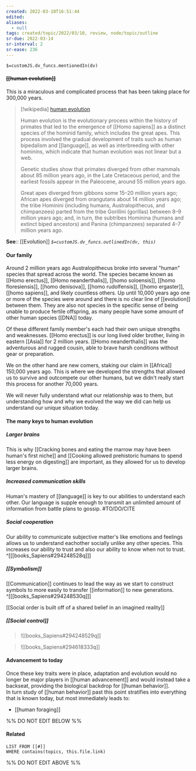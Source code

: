 ```yaml
---
created: 2022-03-10T16:51:44 
edited: 
aliases:
  - null
tags: created/topic/2022/03/10, review, node/topic/outline
sr-due: 2022-03-14
sr-interval: 2
sr-ease: 236
---
```

`$=customJS.dv_funcs.mentionedIn(dv)`

#### <s class="topic-title">[[human evolution]]</s>

This is a miraculous and complicated process that has been taking place for 300,000 years.


> [!wikipedia] [human evolution](https://en.wikipedia.org/wiki/Human%20evolution)
> 
> Human evolution is the evolutionary process within the history of primates that led to the emergence of [[Homo sapiens]] as a distinct species of the hominid family, which includes the great apes. This process involved the gradual development of traits such as human bipedalism and [[language]], as well as interbreeding with other hominins, which indicate that human evolution was not linear but a web. 
> 
> Genetic studies show that primates diverged from other mammals about 85 million years ago, in the Late Cretaceous period, and the earliest fossils appear in the Paleocene, around 55 million years ago. 
> 
> Great apes diverged from gibbons some 15–20 million years ago; African apes diverged from orangutans about 14 million years ago; the tribe Hominini (including humans, Australopithecus, and chimpanzees) parted from the tribe Gorillini (gorillas) between 8–9 million years ago; and, in turn, the subtribes Hominina (humans and extinct biped ancestors) and Panina (chimpanzees) separated 4–7 million years ago. 



**See**:: [[Evolution]]
*`$=customJS.dv_funcs.outlinedIn(dv, this)`*

#### Our family

Around 2 million years ago Australopithecus broke into several "human" species that spread across the world. The species became known as [[Homo erectus]], [[Homo neanderthalis]], [[homo soloensis]], [[homo floresiensis]], [[homo denisova]], [[homo rudolfensis]], [[homo ergaster]], [[homo sapiens]], and likely countless others. Up until 10,000 years ago one or more of the species were around and there is no clear line of [[evolution]] between them. They are also not species in the specific sense of being unable to produce fertile offspring, as many people have some amount of other human species [[DNA]] today.

Of these different family member's each had their own unique strengths and weaknesses. [[Homo erectus]] is our long lived older brother, living in eastern [[Asia]] for 2 million years. [[Homo neanderthalis]] was the adventurous and rugged cousin, able to brave harsh conditions without gear or preparation.

We on the other hand are new comers, staking our claim in [[Africa]] 150,000 years ago.
This is where we developed the strengths that allowed us to survive and outcompete our other humans, but we didn't really start this process for another 70,000 years.

We will never fully understand what our relationship was to them, but understanding how and why we evolved the way we did can help us understand our unique situation today.

#### The many keys to human evolution

##### Larger brains 

This is why [[Cracking bones and eating the marrow may have been human's first niche]] and [[Cooking allowed prehistoric humans to spend less energy on digesting]] are important, as they allowed for us to develop larger brains. 

##### Increased communication skills

Human's mastery of [[language]] is key to our abilities to understand each other. Our language is supple enough to transmit an unlimited amount of information from battle plans to gossip. #TO/DO/CITE 

##### Social cooperation

Our ability to communicate subjective matter's like emotions and feelings allows us to understand eachother socially unlike any other species. This increases our ability to trust and also our ability to know when not to trust.
^[[[books_Sapiens#294248528q]]]

##### [[Symbolism]]

[[Communication]] continues to lead the way as we start to construct symbols to more easily to transfer [[information]] to new generations. 
^[[[books_Sapiens#294248530q]]]

[[Social order is built off of a shared belief in an imagined reality]]

##### [[Social control]]

> ![[books_Sapiens#294248529q]]

> ![[books_Sapiens#294618333q]]
#### Advancement to today

Once these key traits were in place, adaptation and evolution would no longer be major players in [[human advancement]] and would instead take a backseat, providing the biological backdrop for [[human behavior]].  
In turn study of [[human behavior]] past this point stratifies into everything that is known today, but most immediately leads to:
- [[human foraging]]


%% DO NOT EDIT BELOW %%

#### Related 

```dataview
LIST FROM [[#]]
WHERE contains(topics, this.file.link)
```
%% DO NOT EDIT ABOVE %%
